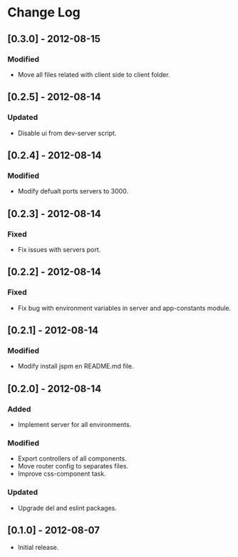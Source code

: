 # Change Log

## [0.3.0] - 2012-08-15

### Modified
- Move all files related with client side to client folder.


## [0.2.5] - 2012-08-14

### Updated
- Disable ui from dev-server script.


## [0.2.4] - 2012-08-14

### Modified
- Modify defualt ports servers to 3000.


## [0.2.3] - 2012-08-14

### Fixed
- Fix issues with servers port.


## [0.2.2] - 2012-08-14

### Fixed
- Fix bug with environment variables in server and app-constants module.


## [0.2.1] - 2012-08-14

### Modified
- Modify install jspm en README.md file.


## [0.2.0] - 2012-08-14

### Added
- Implement server for all environments.

### Modified
- Export controllers of all components.
- Move router config to separates files.
- Improve css-component task.

### Updated
- Upgrade del and eslint packages.


## [0.1.0] - 2012-08-07

* Initial release.